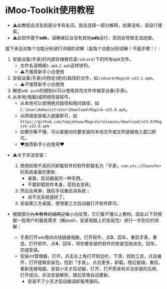 # iMoo-Toolkit使用教程

- ⚠此教程会涉及到部分专有名词，我会选择一部分解释，如果没有，请自行搜索。
- ⚠此软件基于**adb**，请确保后台没有其他**adb**运行，否则会导致无法连接。

接下来会对每个功能分别进行详细的讲解（是每个功能分别讲解！不是步骤！）:
 1. 安装设备(手表)的内部存储根目录`/sdcard/`下的所有apk文件。
    - 文件名请根据`1.apk`,`2.apk`这样排列。
    - ⚠不推荐新手小白使用
 2. 安装设备(手表)内特定(绝对)路径的文件，如`/sdcard/Magisk-v23.1.apk`。
    - ⚠不推荐新手小白使用
 3. 解锁`adb push`的限制以可以使用其将文件传输至设备(手表)。
 4. 从本地(电脑)或网络安装软件。
    - 从本地可以使用绝对路径和相对路径，如`C:\User\Administrator\Download\Magisk-v23.0.apk`。
    - 从网络安装输入链接即可，如`https://github.com/topjohnwu/Magisk/releases/download/v23.0/Magisk-v23.0.apk`
    - 如果你看不懂，可以直接向你要安装的本地文件或文件链接拖入窗口即可。
    - ♥️推荐新手小白使用♥️

- ⚠关于非法安装：
    1. 使用权限不高的可卸载软件的软件卸载名为「手表」`com.xtc.i3launcher`的系统桌面的更新;
        - 桌面，启动器是同一种东西。
        - 不要卸载软件本身，否则会变砖。
    2. 然后会黑屏，随后手动重启进系统；
        - 进不去系统就砖了。
    3. 安装第三方桌面，使用第三方启动器打开软件即可。

- 根据部分~~九年教育的漏网之鱼~~小白反馈，它们看不懂以上教材，因此以下将根据一般用户的最低需求（解push，安装电脑上的安装包）进行一步到位的讲解：
    - 手表打开`adb`用四点线链接电脑，打开软件，点**3**，回车，重启手表，重连，打开软件，点**4**，回车，将你要安装的软件的安装包拖进去，回车，完成安装。
    - 安装mt管理器，打开，点击左上角打开侧边栏，下滑，找到工具，点击展开，打开提取安装包，找到「手表」，点击更多，卸载，随后报错，重启，重新连接电脑，安装小天才启动器，打开，打开原来有非法安装的应用，打开成功，非法安装解除，随后禁用自动更新。
        - 安装不了小天才启动器请卸载粤康码。
